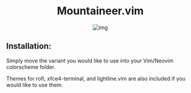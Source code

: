 <h1 align="center">Mountaineer.vim</h1>

<p align="center" 


![img](https://i.postimg.cc/8CWtfMQ3/image.png)

</p>

## Installation:
Simply move the variant you would like to use into your Vim/Neovim colorscheme folder.

Themes for rofi, xfce4-terminal, and lightline.vim are also included if you would like to use them.
